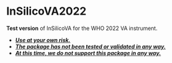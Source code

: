 # InSilicoVA2022

**Test version** of InSilicoVA for the WHO 2022 VA instrument. 

* <ins>**_Use at your own risk._**</ins>
* <ins>**_The package has not been tested or validated in any way._**</ins>
* <ins>**_At this time, we do not support this package in any way._**</ins>

